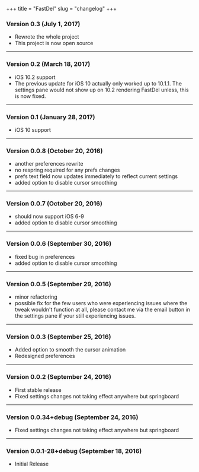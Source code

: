 +++
title = "FastDel"
slug = "changelog"
+++

### Version 0.3 (July 1, 2017)

- Rewrote the whole project
- This project is now open source

---

### Version 0.2 (March 18, 2017)

- iOS 10.2 support
- The previous update for iOS 10 actually only worked up to 10.1.1. The settings pane would not show up on 10.2 rendering FastDel unless, this is now fixed.

---

### Version 0.1 (January 28, 2017)

- iOS 10 support

---

### Version 0.0.8 (October 20, 2016)

- another preferences rewrite
- no respring required for any prefs changes
- prefs text field now updates immediately to reflect current settings
- added option to disable cursor smoothing

---

### Version 0.0.7 (October 20, 2016)

- should now support iOS 6-9
- added option to disable cursor smoothing

---

### Version 0.0.6 (September 30, 2016)

- fixed bug in preferences
- added option to disable cursor smoothing

---

### Version 0.0.5 (September 29, 2016)

- minor refactoring
- possible fix for the few users who were experiencing issues where the tweak wouldn't function at all, please contact me via the email button in the settings pane if your still experiencing issues.

---

### Version 0.0.3 (September 25, 2016)

- Added option to smooth the cursor animation
- Redesigned preferences

---

### Version 0.0.2 (September 24, 2016)

- First stable release
- Fixed settings changes not taking effect anywhere but springboard

---

### Version 0.0.34+debug (September 24, 2016)

- Fixed settings changes not taking effect anywhere but springboard

---

### Version 0.0.1-28+debug (September 18, 2016)

- Initial Release
